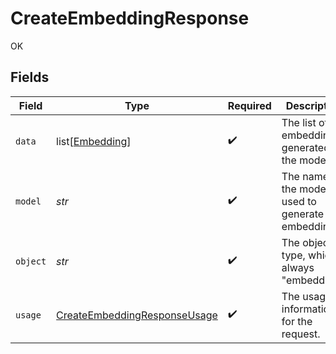 # CreateEmbeddingResponse

OK


## Fields

| Field                                                                               | Type                                                                                | Required                                                                            | Description                                                                         |
| ----------------------------------------------------------------------------------- | ----------------------------------------------------------------------------------- | ----------------------------------------------------------------------------------- | ----------------------------------------------------------------------------------- |
| `data`                                                                              | list[[Embedding](../../models/shared/embedding.md)]                                 | :heavy_check_mark:                                                                  | The list of embeddings generated by the model.                                      |
| `model`                                                                             | *str*                                                                               | :heavy_check_mark:                                                                  | The name of the model used to generate the embedding.                               |
| `object`                                                                            | *str*                                                                               | :heavy_check_mark:                                                                  | The object type, which is always "embedding".                                       |
| `usage`                                                                             | [CreateEmbeddingResponseUsage](../../models/shared/createembeddingresponseusage.md) | :heavy_check_mark:                                                                  | The usage information for the request.                                              |